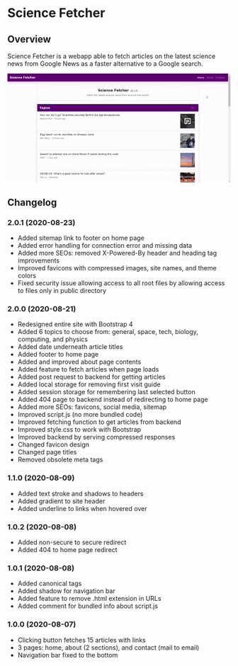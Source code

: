 # Science Fetcher

## Overview
Science Fetcher is a webapp able to fetch articles on the latest science news from Google News as a faster alternative to a Google search.

![preview](./preview.gif)

## Changelog

### 2.0.1 (2020-08-23)
* Added sitemap link to footer on home page
* Added error handling for connection error and missing data
* Added more SEOs: removed X-Powered-By header and heading tag improvements
* Improved favicons with compressed images, site names, and theme colors
* Fixed security issue allowing access to all root files by allowing access to files only in public directory

### 2.0.0 (2020-08-21)
* Redesigned entire site with Bootstrap 4
* Added 6 topics to choose from: general, space, tech, biology, computing, and physics
* Added date underneath article titles
* Added footer to home page
* Added and improved about page contents
* Added feature to fetch articles when page loads
* Added post request to backend for getting articles
* Added local storage for removing first visit guide
* Added session storage for remembering last selected button
* Added 404 page to backend instead of redirecting to home page
* Added more SEOs: favicons, social media, sitemap
* Improved script.js (no more bundled code)
* Improved fetching function to get articles from backend
* Improved style.css to work with Bootstrap
* Improved backend by serving compressed responses
* Changed favicon design
* Changed page titles
* Removed obsolete meta tags

### 1.1.0 (2020-08-09)
* Added text stroke and shadows to headers
* Added gradient to site header
* Added underline to links when hovered over

### 1.0.2 (2020-08-08)
* Added non-secure to secure redirect
* Added 404 to home page redirect

### 1.0.1 (2020-08-08)
* Added canonical tags
* Added shadow for navigation bar
* Added feature to remove .html extension in URLs
* Added comment for bundled info about script.js

### 1.0.0 (2020-08-07)
* Clicking button fetches 15 articles with links
* 3 pages: home, about (2 sections), and contact (mail to email)
* Navigation bar fixed to the bottom